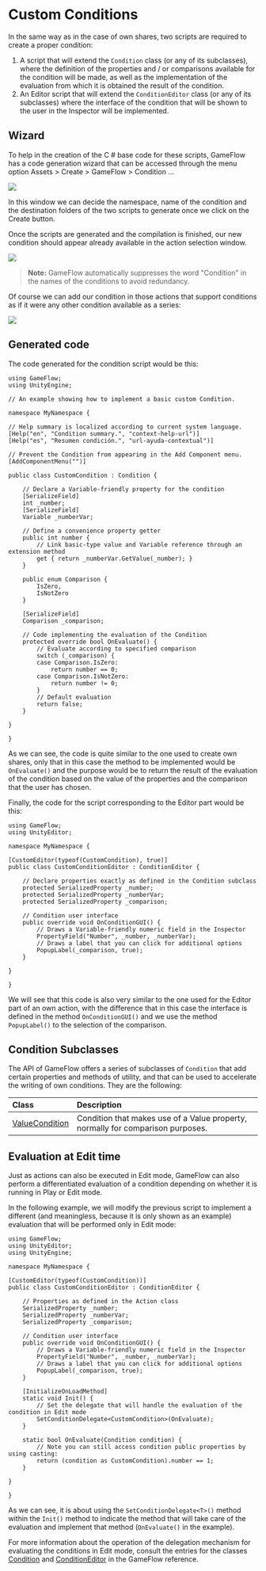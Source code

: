 # Custom Conditions

In the same way as in the case of own shares, two scripts are required to create a proper condition:

1. A script that will extend the `Condition` class \(or any of its subclasses\), where the definition of the properties and / or comparisons available for the condition will be made, as well as the implementation of the evaluation from which it is obtained the result of the condition.
2. An Editor script that will extend the `ConditionEditor` class \(or any of its subclasses\) where the interface of the condition that will be shown to the user in the Inspector will be implemented.

## Wizard

To help in the creation of the C \# base code for these scripts, GameFlow has a code generation wizard that can be accessed through the menu option Assets &gt; Create &gt; GameFlow &gt; Condition ...

![](../.gitbook/assets/api-createcondition.png)

In this window we can decide the namespace, name of the condition and the destination folders of the two scripts to generate once we click on the Create button.

Once the scripts are generated and the compilation is finished, our new condition should appear already available in the action selection window.

![](../.gitbook/assets/api-mycondition1.png)

> **Note:** GameFlow automatically suppresses the word "Condition" in the names of the conditions to avoid redundancy.

Of course we can add our condition in those actions that support conditions as if it were any other condition available as a series:

![](../.gitbook/assets/api-mycondition2.png)

## Generated code

The code generated for the condition script would be this:

```text
using GameFlow;
using UnityEngine;

// An example showing how to implement a basic custom Condition.

namespace MyNamespace {

// Help summary is localized according to current system language.
[Help("en", "Condition summary.", "context-help-url")]
[Help("es", "Resumen condición.", "url-ayuda-contextual")]

// Prevent the Condition from appearing in the Add Component menu.
[AddComponentMenu("")]

public class CustomCondition : Condition {

    // Declare a Variable-friendly property for the condition
    [SerializeField]
    int _number;
    [SerializeField]
    Variable _numberVar;

    // Define a convenience property getter
    public int number {
        // Link basic-type value and Variable reference through an extension method
        get { return _numberVar.GetValue(_number); }
    }

    public enum Comparison {
        IsZero,
        IsNotZero
    }

    [SerializeField]
    Comparison _comparison;

    // Code implementing the evaluation of the Condition
    protected override bool OnEvaluate() {
        // Evaluate according to specified comparison
        switch (_comparison) {
        case Comparison.IsZero:
            return number == 0;
        case Comparison.IsNotZero:
            return number != 0;
        }
        // Default evaluation
        return false;
    }

}

}
```

As we can see, the code is quite similar to the one used to create own shares, only that in this case the method to be implemented would be `OnEvaluate()` and the purpose would be to return the result of the evaluation of the condition based on the value of the properties and the comparison that the user has chosen.

Finally, the code for the script corresponding to the Editor part would be this:

```text
using GameFlow;
using UnityEditor;

namespace MyNamespace {

[CustomEditor(typeof(CustomCondition), true)]
public class CustomConditionEditor : ConditionEditor {

    // Declare properties exactly as defined in the Condition subclass
    protected SerializedProperty _number;
    protected SerializedProperty _numberVar;
    protected SerializedProperty _comparison;

    // Condition user interface
    public override void OnConditionGUI() {
        // Draws a Variable-friendly numeric field in the Inspector
        PropertyField("Number", _number, _numberVar);
        // Draws a label that you can click for additional options
        PopupLabel(_comparison, true);
    }

}

}
```

We will see that this code is also very similar to the one used for the Editor part of an own action, with the difference that in this case the interface is defined in the method `OnConditionGUI()` and we use the method `PopupLabel()` to the selection of the comparison.

## Condition Subclasses

The API of GameFlow offers a series of subclasses of `Condition` that add certain properties and methods of utility, and that can be used to accelerate the writing of own conditions. They are the following:

| Class | Description |
| :--- | :--- |
| [ValueCondition](reference.md#value-condition-class) | Condition that makes use of a Value property, normally for comparison purposes. |

## Evaluation at Edit time

Just as actions can also be executed in Edit mode, GameFlow can also perform a differentiated evaluation of a condition depending on whether it is running in Play or Edit mode.

In the following example, we will modify the previous script to implement a different \(and meaningless, because it is only shown as an example\) evaluation that will be performed only in Edit mode:

```text
using GameFlow;
using UnityEditor;
using UnityEngine;

namespace MyNamespace {

[CustomEditor(typeof(CustomCondition))]
public class CustomConditionEditor : ConditionEditor {

    // Properties as defined in the Action class
    SerializedProperty _number;
    SerializedProperty _numberVar;
    SerializedProperty _comparison;

    // Condition user interface
    public override void OnConditionGUI() {
        // Draws a Variable-friendly numeric field in the Inspector
        PropertyField("Number", _number, _numberVar);
        // Draws a label that you can click for additional options
        PopupLabel(_comparison, true);
    }

    [InitializeOnLoadMethod]
    static void Init() {
        // Set the delegate that will handle the evaluation of the condition in Edit mode
        SetConditionDelegate<CustomCondition>(OnEvaluate);
    }

    static bool OnEvaluate(Condition condition) {
        // Note you can still access condition public properties by using casting:
        return (condition as CustomCondition).number == 1;
    }

}

}
```

As we can see, it is about using the `SetConditionDelegate<T>()` method within the `Init()` method to indicate the method that will take care of the evaluation and implement that method \(`OnEvaluate()` in the example\).

For more information about the operation of the delegation mechanism for evaluating the conditions in Edit mode, consult the entries for the classes [Condition](reference.md#condition-class) and [ConditionEditor](reference.md#conditioneditor-class) in the GameFlow reference.

